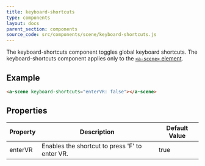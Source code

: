 ```yaml
---
title: keyboard-shortcuts
type: components
layout: docs
parent_section: components
source_code: src/components/scene/keyboard-shortcuts.js
---
```


[scene]: ../core/scene.md

The keyboard-shortcuts component toggles global keyboard shortcuts. The
keyboard-shortcuts component applies only to the [`<a-scene>` element][scene].

## Example

```html
<a-scene keyboard-shortcuts="enterVR: false"></a-scene>
```

## Properties

| Property    | Description                                           | Default Value |
|-------------|-------------------------------------------------------|---------------|
| enterVR     | Enables the shortcut to press 'F' to enter VR.        | true          |
